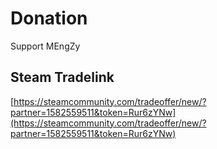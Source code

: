 Donation
==============

Support MEngZy

## Steam Tradelink

[https://steamcommunity.com/tradeoffer/new/?partner=1582559511&token=Rur6zYNw](https://steamcommunity.com/tradeoffer/new/?partner=1582559511&token=Rur6zYNw)